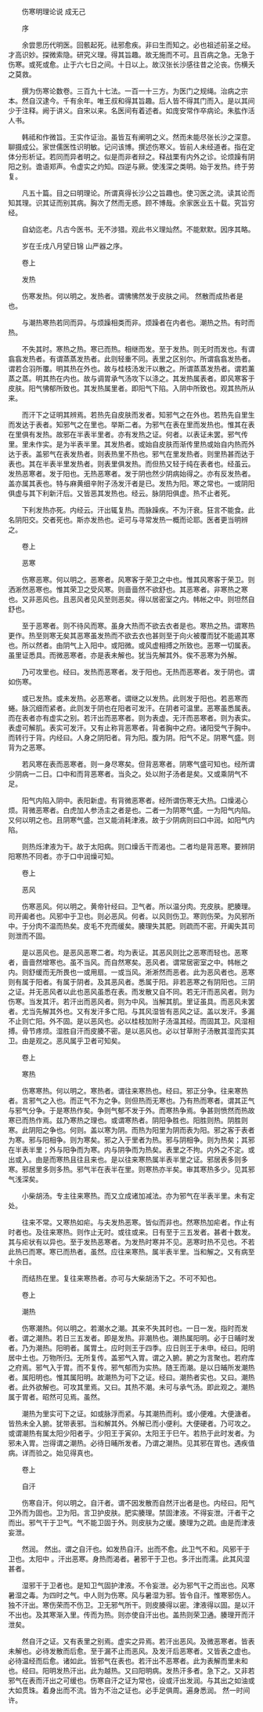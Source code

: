 <!-- { "loadSidebar": true } -->


　　伤寒明理论说 成无己

　　序

　　余尝思历代明医。回骸起死。祛邪愈疾。非曰生而知之。必也祖述前圣之经。才高识妙。探微索隐。研究义理。得其旨趣。故无施而不可。且百病之急。无急于伤寒。或死或愈。止于六七日之间。十日以上。故汉张长沙感往昔之沦丧。伤横夭之莫救。

　　撰为伤寒论数卷。三百九十七法。一百一十三方。为医门之规绳。治病之宗本。然自汉逮今。千有余年。唯王叔和得其旨趣。后人皆不得其门而入。是以其间少于注释。阙于讲义。自宋以来。名医间有着述者。如庞安常作卒病论。朱肱作活人书。

　　韩祗和作微旨。王实作证治。虽皆互有阐明之义。然而未能尽张长沙之深意。聊摄成公。家世儒医性识明敏。记问该博。撰述伤寒义。皆前人未经道者。指在定体分形析证。若同而异者明之。似是而非者辩之。释战栗有内外之诊。论烦躁有阴阳之别。谵语郑声。令虚实之灼知。四逆与厥。使浅深之类明。始于发热。终于劳复。

　　凡五十篇。目之曰明理论。所谓真得长沙公之旨趣也。使习医之流。读其论而知其理。识其证而别其病。胸次了然而无惑。顾不博哉。余家医业五十载。究旨穷经。

　　自幼迄老。凡古今医书。无不涉猎。观此书义理灿然。不能默默。因序其略。

　　岁在壬戌八月望日锦 山严器之序。

　　卷上

　　发热

　　伤寒发热。何以明之。发热者。谓怫怫然发于皮肤之间。 然散而成热者是也。

　　与潮热寒热若同而异。与烦躁相类而非。烦躁者在内者也。潮热之热。有时而热。

　　不失其时。寒热之热。寒已而热。相继而发。至于发热。则无时而发也。有谓翕翕发热者。有谓蒸蒸发热者。此则轻重不同。表里之区别尔。所谓翕翕发热者。谓若合羽所覆。明其热在外也。故与桂枝汤发汗以散之。所谓蒸蒸发热者。谓若薰蒸之蒸。明其热在内也。故与调胃承气汤攻下以涤之。其发热属表者。即风寒客于皮肤。阳气怫郁所致也。其发热属里者。即阳气下陷。入阴中所致也。观其热所从来。

　　而汗下之证明其辨焉。若热先自皮肤而发者。知邪气之在外也。若热先自里生而发达于表者。知邪气之在里也。举斯二者。为邪气在表在里而发热也。惟其在表在里俱有发热。故邪在半表半里者。亦有发热之证。何者。以表证未罢。邪气传里。里未作实。是为半表半里。其发热者。或始自皮肤而渐传里热或始自内热而外达于表。盖邪气在表发热者。则表热里不热也。邪气在里发热者。则里热甚而达于表也。其在半表半里发热者。则表里俱发热。而但热又轻于纯在表者也。经虽云。发热恶寒者。发于阳也。无热恶寒者。发于阴也然少阴病始得之。亦有反发热者。盖亦属其表也。特与麻黄细辛附子汤发汗者是已。发热为阳。寒之常也。一或阴阳俱虚与其下利新汗后。又皆恶其发热也。经云。脉阴阳俱虚。热不止者死。

　　下利发热亦死。内经云。汗出辄复热。而脉躁疾。不为汗衰。狂言不能食。此名阴阳交。交者死也。斯亦发热也。讵可与寻常发热一概而论耶。医者更当明辨之。

　　卷上

　　恶寒

　　伤寒恶寒。何以明之。恶寒者。风寒客于荣卫之中也。惟其风寒客于荣卫。则洒淅然恶寒也。惟其荣卫之受风寒。则啬啬然不欲舒也。其恶寒者。非寒热之寒也。又非恶风也。且恶风者见风至则恶矣。得以居密室之内。帏帐之中。则坦然自舒也。

　　至于恶寒者。则不待风而寒。虽身大热而不欲去衣者是也。寒热之热。谓寒热更作。热至则寒无矣其恶寒虽发热而不欲去衣也甚则至于向火被覆而犹不能遏其寒也。所以然者。由阴气上入阳中。或阳微。或风虚相搏之所致也。恶寒一切属表。虽里证悉具。而微恶寒者。亦是表未解也。犹当先解其外。俟不恶寒为外解。

　　乃可攻里也。经曰。发热而恶寒者。发于阳也。无热而恶寒者。发于阴也。谓如伤寒。

　　或已发热。或未发热。必恶寒者。谓继之以发热。此则发于阳也。若恶寒而蜷。脉沉细而紧者。此则发于阴也在阳者可发汗。在阴者可温里。恶寒虽悉属表。而在表者亦有虚实之别。若汗出而恶寒者。则为表虚。无汗而恶寒者。则为表实。表虚可解肌。表实可发汗。又有止称背恶寒者。背者胸中之府。诸阳受气于胸中。而转行于背。内经曰。人身之阴阳者。背为阳。腹为阴。阳气不足。阴寒气盛。则背为之恶寒。

　　若风寒在表而恶寒者。则一身尽寒矣。但背恶寒者。阴寒气盛可知也。经所谓少阴病一二日。口中和而背恶寒者。当灸之。处以附子汤者是矣。又或乘阴气不足。

　　阳气内陷入阴中。表阳新虚。有背微恶寒者。经所谓伤寒无大热。口燥渴心烦。背微恶寒者。白虎加人参汤主之者是也。二者一为阴寒气盛。一为阳气内陷。又何以明之也。且阴寒气盛。岂又能消耗津液。故于少阴病则曰口中润。如阳气内陷。

　　则热烁津液为干。故于太阳病。则口燥舌干而渴也。二者均是背恶寒。要辨阴阳寒热不同者。亦于口中润燥可知。

　　卷上

　　恶风

　　伤寒恶风。何以明之。黄帝针经曰。卫气者。所以温分肉。充皮肤。肥腠理。司开阖者也。风邪中于卫也。则必恶风。何者。以风则伤卫。寒则伤荣。为风邪所中。于分肉不温而热矣。皮毛不充而缓矣。腠理失其肥。则疏而不密。开阖失其司则泄而不固。

　　是以恶风也。是恶风恶寒二者。均为表证。其恶风则比之恶寒而轻也。恶寒者，啬啬然增寒也。虽不当风。而自然寒矣。恶风者。谓常居密室之中。帏帐之内。则舒缓而无所畏也一或用扇。一或当风。淅淅然而恶者。此为恶风者也。恶寒则有属于阳者。有属于阴者。及其恶风者。悉属于阳。非若恶寒之有阴阳也。三阴之证。并无恶风者以此也恶风虽悉在表。而发散又自不同。若无汗而恶风者。则为伤寒。当发其汗。若汗出而恶风者。则为中风。当解其肌。里证虽具。而恶风未罢者。尤当先解其外也。又有发汗多亡阳。与其风湿皆有恶风之证。盖以发汗。多漏不止则亡阳。外不固。是以恶风也。必以桂枝加附子汤温其经。而固其卫。风湿相搏。骨节疼烦。湿胜自汗而皮腠不密。是以恶风也。必以甘草附子汤散其湿而实其卫。由是观之。恶风属乎卫者可知矣。

　　卷上

　　寒热

　　伤寒寒热。何以明之。寒热者。谓往来寒热也。经曰。邪正分争。往来寒热者。言邪气之入也。而正气不为之争。则但热而无寒也。乃有热而寒者。谓其正气与邪气分争。于是寒热作矣。争则气郁不发于外。而寒热争焉。争甚则愤然而热故寒已而热作焉。兹乃寒热之理也。或谓寒热者。阴阳争胜也。阳胜则热。阴胜则寒。此阴阳之争也。何则。盖以寒为阴。而热为阳里为阴而表为阳。邪之客于表者为寒。邪与阳相争。则为寒矣。邪之入于里者为热。邪与阴相争。则为热矣；其邪在半表半里；外与阳争而为寒。内与阴争而为热矣。表里之不拘。内外之不定。或出或入。由是而寒热且往且来也。是以往来寒热属半表半里之证。邪居表多则多寒。邪居里多则多热。邪气半在表半在里。则寒热亦半矣。审其寒热多少。见其邪气浅深矣。

　　小柴胡汤。专主往来寒热。而又立成诸加减法。亦为邪气在半表半里。未有定处。

　　往来不常。又寒热如疟。与夫发热恶寒。皆似而非也。然寒热加疟者。作止有时者也。及往来寒热。则作止无时。或往或来。日有至于三五发者。甚者十数发。其与疟状有以异也。至于发热恶寒者。为发热时寒并不见。恶寒时热不见也。不若此热已而寒。寒已而热者。虽然。应往来寒热。属半表半里。当和解之。又有病至十余日。

　　而结热在里。复往来寒热者。亦可与大柴胡汤下之。不可不知也。

　　卷上

　　潮热

　　伤寒潮热。何以明之。若潮水之潮。其来不失其时也。一日一发。指时而发者。谓之潮热。若日三五发者。即是发热。非潮热也。潮热属阳明。必于日晡时发者。乃为潮热。阳明者。属胃土。应时则王于四季。应日则王于未申。经曰。阳明居中土也。万物所归。无所复传。盖邪气入胃。谓之入腑。腑之为言聚也。若府库之府焉。邪气入于胃。而不复传。邪气郁而为实热。随王而潮。是以日晡所发潮热者。属阳明也。惟其属阳明。故潮热为可下之证。经曰。潮热者实也。又曰。潮热者。此外欲解也。可攻其里焉。又曰。其热不潮。未可与承气汤。即此观之。潮热属于胃者。昭然可见焉。虽然。

　　潮热为里实可下之证。如或脉浮而紧。与其潮热而利。或小便难。大便溏者。皆热未全入腑。犹带表邪。当和解其外。外解已而小便利。大便硬者。乃可攻之。或谓潮热有属太阳少阳者乎。少阳王于寅卯。太阳王于巳午。若热于此时发者。为邪未入胃。岂得谓之潮热。必待日晡所发者。乃谓之潮热。见其邪在胃也。遇疾值病。详而验之。始见得真也。

　　卷上

　　自汗

　　伤寒自汗。何以明之。自汗者。谓不因发散而自然汗出者是也。内经曰。阳气卫外而为固也。卫为阳。言卫护皮肤。肥实腠理。禁固津液。不得妄泄。汗者干之而出。邪气干于卫气。气不能卫固于外。则皮肤为之缓。腠理为之疏。由是而津液妄泄。

　　然润。 然出。谓之自汗也。如发热自汗。出而不愈。此卫气不和。风邪干于卫也。太阳中 。汗出恶寒。身热而渴者。暑邪干于卫也。多汗出而濡。此其风湿甚者。

　　湿邪干于卫者也。是知卫气固护津液。不令妄泄。必为邪气干之而出也。风寒暑湿之毒。为四时之气。中人则为伤寒。风与暑湿为邪。皆令自汗。惟寒邪伤人。独不汗出。寒伤荣而不伤卫。卫无邪气所干。则皮腠得以密。津液得以固。是以汗不出也。及其寒渐入里。传而为热。则亦使自汗出也。盖热则荣卫通。腠理开而汗泄矣。

　　然自汗之证。又有表里之别焉。虚实之异焉。若汗出恶风。及微恶寒者。皆表未解也。必待发散而后愈。至于漏不止而恶风。及发汗后恶寒者。又皆表之虚也。必待温经而后愈。诸如此。皆邪气在表也。若汗出不恶寒者。此为表解而里未和也。经曰。阳明发热汗出。此为越热。又曰阳明病。发热汗多者。急下之。又非若邪气在表而汗出之可缓也。伤寒自汗之证为常也，设或汗出发润。与其出之如油或大如贯珠。着身出而不流。皆为不治之证也。必手足俱周。遍身悉润。 然一时间许。

